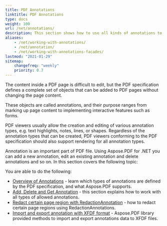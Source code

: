 ```yaml
---
title: PDF Annotations 
linktitle: PDF Annotations
type: docs
weight: 100
url: /net/annotations/
description: This section shows how to use all kinds of annotations to your PDF file with the Aspose.PDF library. Learn how to draw, open, or add an annotation in C# or VB.
aliases:
    - /net/working-with-annotations/
    - /net/annotation/
    - /net/working-with-annotations-facades/
lastmod: "2021-01-29"    
sitemap:
    changefreq: "weekly"
    priority: 0.7
---
```


The content inside a PDF page is difficult to edit, but the PDF specification defines a complete set of objects that can be added to PDF pages without changing the page content.

These objects are called annotations, and their purpose ranges from marking up page content to implementing interactive features such as forms.

PDF viewers usually allow the creation and editing of various annotation types, e.g. text highlights, notes, lines, or shapes. Regardless of the annotation types that can be created, PDF viewers conforming to the PDF specification should also support rendering for all annotation types.

Annotation is an important part of PDF file. Using Aspose.PDF for .NET you can add a new annotation, edit an existing annotation and delete annotations and so on. In this section covers the following topic:

You are able to do the following:

- [Overview of Annotations](/pdf/net/overview-of-annotations/) - learn which types of annotations are defined by the PDF specification, and what Aspose.PDF supports.
- [Add, Delete and Get Annotation](/pdf/net/add-delete-and-get-annotation/) - this section explains how to work with all types of allowed annotations.
- [Redact certain page region with RedactionAnnotation](/pdf/net/redact-certain-page-region-with-redactionannotation/) - how to redact certain page regions using  RedactionAnnotations.
- [Import and export annotation with XFDF format](/pdf/net/import-export-xfdf/) - Aspose.PDF library provided methods to import and export annotations data to XFDF files.
